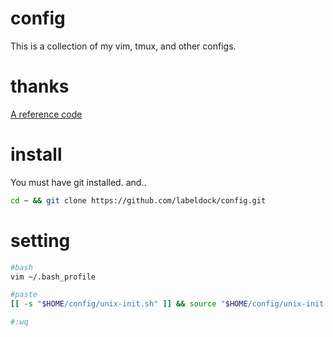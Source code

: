 # config
This is a collection of my vim, tmux, and other configs.

# thanks
[A reference code](https://github.com/dsdstudio/dotfiles)

# install
You must have git installed. and..
```bash
cd ~ && git clone https://github.com/labeldock/config.git
```

# setting
```bash
#bash
vim ~/.bash_profile

#paste
[[ -s "$HOME/config/unix-init.sh" ]] && source "$HOME/config/unix-init.sh"

#:wq
```
